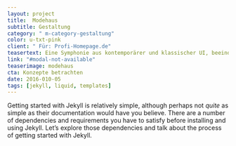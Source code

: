 ```yaml
---
layout: project
title:  Modehaus
subtitle: Gestaltung
category: " m-category-gestaltung"
color: u-txt-pink
client: " Für: Profi-Homepage.de"
teasertext: Eine Symphonie aus kontemporärer und klassischer UI, beeindruckende Bilderwelt und fein abgestimmte Farbwahl &amp; Details.
link: "#modal-not-available"
teaserimage: modehaus
cta: Konzepte betrachten
date: 2016-010-05
tags: [jekyll, liquid, templates]
---
```

Getting started with Jekyll is relatively simple, although perhaps not *quite* as simple as their documentation would have you believe. There are a number of dependencies and requirements you have to satisfy before installing and using Jekyll. Let’s explore those dependencies and talk about the process of getting started with Jekyll.
